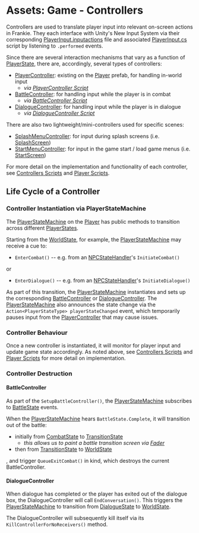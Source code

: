 # Assets:  Game - Controllers

Controllers are used to translate player input into relevant on-screen actions in Frankie.  They each interface with Unity's New Input System via their corresponding [PlayerInput.inputactions](../../Scripts/Control/Input/InputProfiles/PlayerInput.inputactions) file and associated [PlayerInput.cs](../../Scripts/Control/Input/InputProfiles/PlayerInput.cs) script by listening to `.performed` events.

Since there are several interaction mechanisms that vary as a function of [PlayerState](../../Scripts/Control/Player/PlayerStateMachine/PlayerStates/IPlayerState.cs), there are, accordingly, several types of controllers:
* [PlayerController](../Core/README.md#player-prefab-singleton):  existing on the [Player](../Core/Player.prefab) prefab, for handling in-world input
  * *via [PlayerController Script](../../Scripts/Control/Player/PlayerController.cs)*
* [BattleController](./Battle%20Controller.prefab):  for handling input while the player is in combat
  * *via [BattleController Script](../../Scripts/Control/Controllers/BattleController.cs)*
* [DialogueController](./DialogueController.prefab):  for handling input while the player is in dialogue
  * *via [DialogueController Script](../../Scripts/Control/Controllers/DialogueController.cs)*

There are also two lightweight/mini-controllers used for specific scenes:
* [SplashMenuController](./SplashMenuController.prefab):  for input during splash screens (i.e. [SplashScreen](../../Scenes/SplashScreen.unity))
* [StartMenuController](./StartMenuController.prefab):  for input in the game start / load game menus (i.e. [StartScreen](../../Scenes/StartScreen.unity))

For more detail on the implementation and functionality of each controller, see [Controllers Scripts](../../Scripts/Control/Controllers/) and [Player Scripts](../../Scripts/Control/Player/).

## Life Cycle of a Controller

### Controller Instantiation via PlayerStateMachine

The [PlayerStateMachine](../../Scripts/Control/Player/PlayerStateMachine.cs) on the [Player](../Core/Player.prefab) has public methods to transition across different [PlayerStates](../../Scripts/Control/Player/PlayerStateMachine/PlayerStates/IPlayerState.cs).  

Starting from the [WorldState](../../Scripts/Control/Player/PlayerStateMachine/PlayerStates/WorldState.cs), for example, the [PlayerStateMachine](../../Scripts/Control/Player/PlayerStateMachine.cs) may receive a cue to:
* `EnterCombat()` -- e.g. from an [NPCStateHandler](../../Scripts/Control/NPC/NPCStateHandler.cs)'s `InitiateCombat()`

or

* `EnterDialogue()` -- e.g. from an [NPCStateHandler](../../Scripts/Control/NPC/NPCStateHandler.cs)'s `InitiateDialogue()`

As part of this transition, the [PlayerStateMachine](../../Scripts/Control/Player/PlayerStateMachine.cs) instantiates and sets up the corresponding [BattleController](./Battle%20Controller.prefab) or [DialogueController](./DialogueController.prefab).  The [PlayerStateMachine](../../Scripts/Control/Player/PlayerStateMachine.cs) also announces the state change via the `Action<PlayerStateType> playerStateChanged` event, which temporarily pauses input from the [PlayerController](../Core/README.md#player-prefab-singleton) that may cause issues.  

### Controller Behaviour

Once a new controller is instantiated, it will monitor for player input and update game state accordingly.  As noted above, see [Controllers Scripts](../../Scripts/Control/Controllers/) and [Player Scripts](../../Scripts/Control/Player/) for more detail on implementation.

### Controller Destruction

#### BattleController

As part of the `SetupBattleController()`, the [PlayerStateMachine](../../Scripts/Control/Player/PlayerStateMachine.cs) subscribes to [BattleState](../../Scripts/Combat/DataStructuresInterfaces/BattleState.cs) events.  

When the [PlayerStateMachine](../../Scripts/Control/Player/PlayerStateMachine.cs) hears `BattleState.Complete`, it will transition out of the battle:
* initially from [CombatState](../../Scripts/Control/Player/PlayerStateMachine/PlayerStates/CombatState.cs) to [TransitionState](../../Scripts/Control/Player/PlayerStateMachine/PlayerStates/TransitionState.cs)
  * *this allows us to paint a battle transition screen via [Fader](../Core/CoreDep/Fader.prefab)*
* then from [TransitionState](../../Scripts/Control/Player/PlayerStateMachine/PlayerStates/TransitionState.cs) to [WorldState](../../Scripts/Control/Player/PlayerStateMachine/PlayerStates/WorldState.cs)

, and trigger `QueueExitCombat()` in kind, which destroys the current BattleController.

#### DialogueController

When dialogue has completed or the player has exited out of the dialogue box, the DialogueController will call `EndConversation()`.  This triggers the [PlayerStateMachine](../../Scripts/Control/Player/PlayerStateMachine.cs) to transition from [DialogueState](../../Scripts/Control/Player/PlayerStateMachine/PlayerStates/DialogueState.cs) to [WorldState](../../Scripts/Control/Player/PlayerStateMachine/PlayerStates/WorldState.cs).

The DialogueController will subsequently kill itself via its `KillControllerForNoReceivers()` method.
